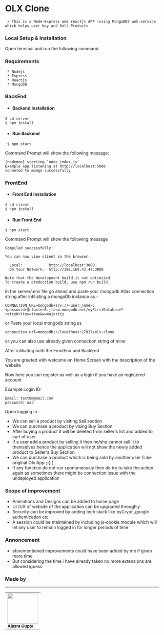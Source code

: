
# OLX Clone

     > This is a Node-Express and reactjs APP (using MongoDB) web-service which helps user buy and Sell Products

### Local Setup & Installation
Open terminal and run the following command:

### Requirements 
```
 * Nodejs
 * Express
 * Reactjs
 * MongoDB
```
### BackEnd

 - #### Backend Installation
 ```
 $ cd server
 $ npm install
 ```
 - #### Run Backend
 ```
  $ npm start
 ```
 Command Prompt will show the following message:
 ```
[nodemon] starting `node index.js`
Example app listening at http://localhost:5000
conneted to mongo successfully
 ```

### FrontEnd
 - #### Front End Installation
 ```
 $ cd client 
 $ npm install
 ```
- #### Run Front End
```
$ npm start
```
Command Prompt will show the following message
```
Compiled successfully!

You can now view client in the browser.

  Local:            http://localhost:3000
  On Your Network:  http://192.168.43.47:3000

Note that the development build is not optimized.
To create a production build, use npm run build.
```

In the server/.env file go ahead and paste your mongodb Atlas connection string after intiliating a mongoDb instance as -
```
CONNECTION_URL=mongodb+srv://<user_name>:<password>@cluster0.jlsso.mongodb.net/myFirstDatabase?retryWrites=true&w=majority
```
or Paste your local mongodb string as
```
connection_url=mongodb://localhost:27017/olx-clone
```
or you can also use already given connection string of mine

After intiliating both the FrontEnd and BackEnd 

You are greeted with welcome on Home Screen with the description of the website

Now here you can register as well as a login if you have an registered account

Example Login ID:
```
Email: test8@gmail.com
password: aaa
```
Upon logging in-
* We can sell a product by visiting Sell section
* We can purchase a product by vising Buy Section
* After buying a product it will be deleted from seller's list and added to cart of user
* If a user add a product by selling it then he/she cannot sell it to themselves hence the application will not show the newly added product to Seller's Buy Section
* We can purchase a product which is being sold by another user (Like original Olx App **;-)**  )
* If any function do not run spontaneously then do try to take the action again as sometimes there might be connection issue with the undeployed application

### Scope of improvement 
* Animations and Designs can be added to home page
* UI /UX of website of the application can be upgraded throughly
* Security can be improved by adding tech stack like byCrypt ,google authentication etc
* A session could be maintained by including js-cookie module which will let any user to remain logged in for longer periods of time

### Annoncement 
* aforementioned improvements could have been added by me if given more time 
* But considering the time i have already taken no more extensions are allowed iguess 
### Made by
<hr/>
<table>
<td>
 <a align="center" href="https://github.com/Ajasra22">
 <img align="center" src="https://avatars.githubusercontent.com/u/60650011?s=400&u=f7dbdcbfd385cbef07518308ef1b5ca082ff29cc&v=4" width="100px;" alt=""/>
         <br />
         <sub>
            <b>Ajasra Gupta</b>
         </sub>
 </a>
 <br/>
 </td>
 </table>
